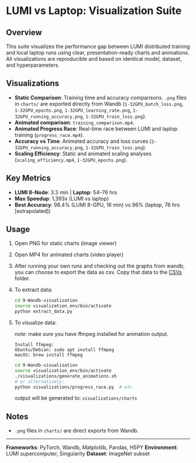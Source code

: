 # LUMI vs Laptop: Visualization Suite

## Overview

This suite visualizes the performance gap between LUMI distributed training and local laptop runs using clear, presentation-ready charts and animations. All visualizations are reproducible and based on identical model, dataset, and hyperparameters.

## Visualizations

- **Static Comparison**: Training time and accuracy comparisons. `.png` files in `charts/` are exported directly from Wandb (`1-32GPU_batch_loss.png`, `1-32GPU_epochs.png`, `1-32GPU_learning_rate.png`, `1-32GPU_running_accuracy.png`, `1-32GPU_train_loss.png`).
- **Animated comparison**: `training_comparison.mp4`.
- **Animated Progress Race**: Real-time race between LUMI and laptop training (`progress_race.mp4`).
- **Accuracy vs Time**: Animated accuracy and loss curves (`1-32GPU_running_accuracy.png`, `1-32GPU_train_loss.png`).
- **Scaling Efficiency**: Static and animated scaling analyses (`scaling_efficiency.mp4`, `1-32GPU_epochs.png`).

## Key Metrics

- **LUMI 8-Node**: 3.3 min | **Laptop**: 54–76 hrs
- **Max Speedup**: 1,393x (LUMI vs laptop)
- **Best Accuracy**: 98.4% (LUMI 8-GPU, 16 min) vs 96% (laptop, 76 hrs [extrapolated])

## Usage

1. Open PNG for static charts (image viewer)
2. Open MP4 for animated charts (video player)
3. After running your own runs and checking out the graphs from wandb, you can choose to export the data as csv. Copy that data to the [CSVs](../CSVs/) folder.
4. To extract data:

   ```bash
   cd 9-Wandb-visualization
   source visualization_env/bin/activate
   python extract_data.py
   ```

5. To visualize data:

   _note:_
   make sure you have ffmpeg installed for animation output.

   ```
   Install ffmpeg:
   Ubuntu/Debian: sudo apt install ffmpeg
   macOS: brew install ffmpeg
   ```

   ```bash
   cd 9-Wandb-visualization
   source visualization_env/bin/activate
   ./visualizations/generate_animations.sh
   # or alternatively:
   python visualizations/progress_race.py  # etc.
   ```

   output will be generated to: `visualizations/charts`

## Notes

- `.png` files in `charts/` are direct exports from Wandb.

---

**Frameworks**: PyTorch, Wandb, Matplotlib, Pandas, H5PY
**Environment**: LUMI supercomputer, Singularity
**Dataset**: ImageNet subset

